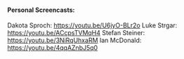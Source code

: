 
#### Personal Screencasts:
Dakota Sproch: https://youtu.be/U6jyO-BLr2o
Luke Strgar: https://youtu.be/ACcpsTVMqH4
Stefan Steiner: https://youtu.be/3NiRqUhxaRM
Ian McDonald: https://youtu.be/4qqAZnbJ5q0
